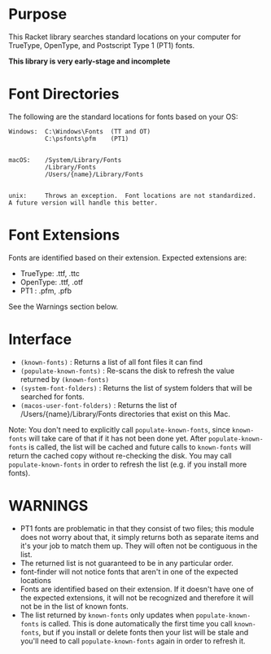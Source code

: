 # Purpose

This Racket library searches standard locations on your computer for TrueType, OpenType, and Postscript Type 1 (PT1) fonts.

**This library is very early-stage and incomplete**

# Font Directories 

The following are the standard locations for fonts based on your OS:

    Windows:  C:\Windows\Fonts  (TT and OT)
              C:\psfonts\pfm    (PT1)


    macOS:    /System/Library/Fonts
              /Library/Fonts
              /Users/{name}/Library/Fonts


    unix:     Throws an exception.  Font locations are not standardized.  A future version will handle this better.

# Font Extensions

Fonts are identified based on their extension.  Expected extensions are:

 * TrueType: .ttf, .ttc
 * OpenType: .ttf, .otf
 * PT1     : .pfm, .pfb

See the Warnings section below.

# Interface

 * `(known-fonts)`             : Returns a list of all font files it can find
 * `(populate-known-fonts)`    : Re-scans the disk to refresh the value returned by `(known-fonts)`
 * `(system-font-folders)`     : Returns the list of system folders that will be searched for fonts.
 * `(macos-user-font-folders)` : Returns the list of /Users/{name}/Library/Fonts directories that exist on this Mac.

Note:  You don't need to explicitly call `populate-known-fonts`, since `known-fonts` will take care of that if it has not been done yet.  After `populate-known-fonts` is called, the list will be cached and future calls to `known-fonts` will return the cached copy without re-checking the disk.  You may call `populate-known-fonts` in order to refresh the list (e.g. if you install more fonts).

# **WARNINGS**

* PT1 fonts are problematic in that they consist of two files; this module does not worry about that, it simply returns both as separate items and it's your job to match them up.  They will often not be contiguous in the list.
* The returned list is not guaranteed to be in any particular order.
* font-finder will not notice fonts that aren't in one of the expected locations
* Fonts are identified based on their extension.  If it doesn't have one of the expected extensions, it will not be recognized and therefore it will not be in the list of known fonts.
* The list returned by `known-fonts` only updates when `populate-known-fonts` is called.  This is done automatically the first time you call `known-fonts`, but if you install or delete fonts then your list will be stale and you'll need to call `populate-known-fonts` again in order to refresh it.